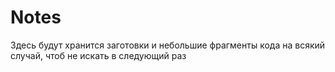 # Notes
Здесь будут хранится заготовки и небольшие фрагменты кода
на всякий случай, чтоб не искать в следующий раз
